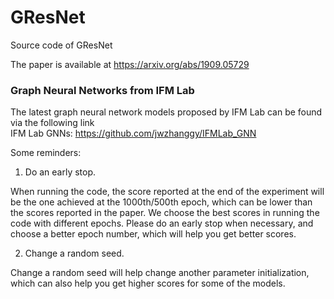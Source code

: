 # GResNet
Source code of GResNet

The paper is available at https://arxiv.org/abs/1909.05729

### Graph Neural Networks from IFM Lab

The latest graph neural network models proposed by IFM Lab can be found via the following link<br>
IFM Lab GNNs: https://github.com/jwzhanggy/IFMLab_GNN

Some reminders:

1. Do an early stop.

When running the code, the score reported at the end of the experiment will be the one achieved at the 1000th/500th epoch, which can be lower than the scores reported in the paper. We choose the best scores in running the code with different epochs. Please do an early stop when necessary, and choose a better epoch number, which will help you get better scores.

2. Change a random seed.

Change a random seed will help change another parameter initialization, which can also help you get higher scores for some of the models.
